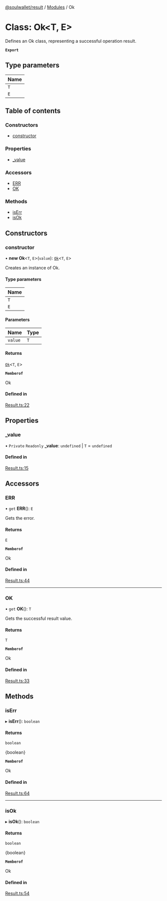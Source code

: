 [@soulwallet/result](../README.md) / [Modules](../modules.md) / Ok

# Class: Ok\<T, E\>

Defines an Ok class, representing a successful operation result.

**`Export`**

## Type parameters

| Name |
| :------ |
| `T` |
| `E` |

## Table of contents

### Constructors

- [constructor](Ok.md#constructor)

### Properties

- [\_value](Ok.md#_value)

### Accessors

- [ERR](Ok.md#err)
- [OK](Ok.md#ok)

### Methods

- [isErr](Ok.md#iserr)
- [isOk](Ok.md#isok)

## Constructors

### constructor

• **new Ok**\<`T`, `E`\>(`value`): [`Ok`](Ok.md)\<`T`, `E`\>

Creates an instance of Ok.

#### Type parameters

| Name |
| :------ |
| `T` |
| `E` |

#### Parameters

| Name | Type |
| :------ | :------ |
| `value` | `T` |

#### Returns

[`Ok`](Ok.md)\<`T`, `E`\>

**`Memberof`**

Ok

#### Defined in

[Result.ts:22](https://github.com/SoulWallet/soulwalletlib/blob/32f4da1/packages/soulwallet-result/src/Result.ts#L22)

## Properties

### \_value

• `Private` `Readonly` **\_value**: `undefined` \| `T` = `undefined`

#### Defined in

[Result.ts:15](https://github.com/SoulWallet/soulwalletlib/blob/32f4da1/packages/soulwallet-result/src/Result.ts#L15)

## Accessors

### ERR

• `get` **ERR**(): `E`

Gets the error.

#### Returns

`E`

**`Memberof`**

Ok

#### Defined in

[Result.ts:44](https://github.com/SoulWallet/soulwalletlib/blob/32f4da1/packages/soulwallet-result/src/Result.ts#L44)

___

### OK

• `get` **OK**(): `T`

Gets the successful result value.

#### Returns

`T`

**`Memberof`**

Ok

#### Defined in

[Result.ts:33](https://github.com/SoulWallet/soulwalletlib/blob/32f4da1/packages/soulwallet-result/src/Result.ts#L33)

## Methods

### isErr

▸ **isErr**(): `boolean`

#### Returns

`boolean`

{boolean}

**`Memberof`**

Ok

#### Defined in

[Result.ts:64](https://github.com/SoulWallet/soulwalletlib/blob/32f4da1/packages/soulwallet-result/src/Result.ts#L64)

___

### isOk

▸ **isOk**(): `boolean`

#### Returns

`boolean`

{boolean}

**`Memberof`**

Ok

#### Defined in

[Result.ts:54](https://github.com/SoulWallet/soulwalletlib/blob/32f4da1/packages/soulwallet-result/src/Result.ts#L54)
